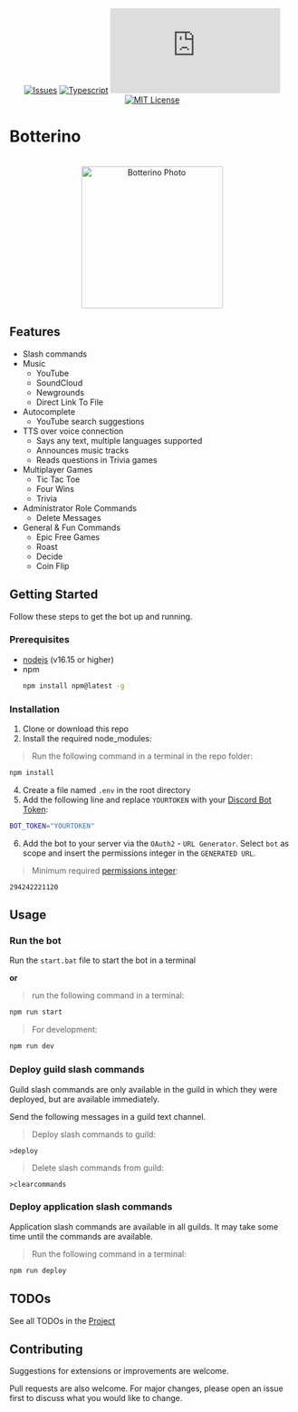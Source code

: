 <div align="center">
  
  <a href="">[![Issues][issues-shield]][issues-url]
  <a href="">[![Typescript][typescript-shield]][typescript-url]
  <a href="">[![DiscordJS][discordjs-shield]][discordjs-url]
  <a href="">[![MIT License][license-shield]][license-url]
    
</div>

# Botterino

<div align="center">
  <br />
  <a href="https://unsplash.com/photos/N2zxMUDwT4I">
    <img src="https://images.weserv.nl/?url=https://unsplash.com/photos/N2zxMUDwT4I/download?ixid=MnwxMjA3fDB8MXxhbGx8N3x8fHx8fDJ8fDE2NTMyNzQzOTk&force=true&w=640?v=4&fit=cover&mask=circle&maxage=7d" alt="Botterino Photo" width="250" height="250">
  </a>
</div>
    
## Features

* Slash commands
* Music
  * YouTube
  * SoundCloud
  * Newgrounds
  * Direct Link To File
* Autocomplete
  * YouTube search suggestions
* TTS over voice connection
  * Says any text, multiple languages supported
  * Announces music tracks
  * Reads questions in Trivia games
* Multiplayer Games
  * Tic Tac Toe
  * Four Wins
  * Trivia
* Administrator Role Commands
  * Delete Messages
* General & Fun Commands
  * Epic Free Games
  * Roast
  * Decide
  * Coin Flip

## Getting Started

Follow these steps to get the bot up and running.

### Prerequisites

* [nodejs](https://nodejs.org/) (v16.15 or higher)
* npm
  ```sh
  npm install npm@latest -g
  ```

### Installation

1. Clone or download this repo
3. Install the required node_modules:
>Run the following command in a terminal in the repo folder:
```sh
npm install
```
4. Create a file named `.env` in the root directory
5. Add the following line and replace `YOURTOKEN` with your [Discord Bot Token](https://discord.com/developers/applications):
```sh
BOT_TOKEN="YOURTOKEN"
```
6. Add the bot to your server via the `OAuth2` - `URL Generator`. Select `bot` as scope and insert the permissions integer in the `GENERATED URL`.
>Minimum required [permissions integer](https://discordapi.com/permissions.html#294242221120):
```
294242221120
```

## Usage

### Run the bot

Run the `start.bat` file to start the bot in a terminal

**or**

>run the following command in a terminal:
```sh
npm run start
```
>For development:
```sh
npm run dev
```

### Deploy guild slash commands

Guild slash commands are only available in the guild in which they were deployed, but are available immediately.

Send the following messages in a guild text channel.

>Deploy slash commands to guild:
```
>deploy
```
>Delete slash commands from guild:
```
>clearcommands
```

### Deploy application slash commands

Application slash commands are available in all guilds. It may take some time until the commands are available.

>Run the following command in a terminal:
```sh
npm run deploy
```

## TODOs

See all TODOs in the [Project](https://github.com/users/danloe/projects/1)

## Contributing
Suggestions for extensions or improvements are welcome.

Pull requests are also welcome. For major changes, please open an issue first to discuss what you would like to change.

[issues-shield]: https://img.shields.io/github/issues/danloe/Botterino.svg?style=for-the-badge
[issues-url]: https://github.com/danloe/Botterino/issues
[typescript-shield]: https://img.shields.io/github/package-json/dependency-version/danloe/botterino/dev/typescript?style=for-the-badge
[typescript-url]: https://www.npmjs.com/package/typescript
[discordjs-shield]: https://img.shields.io/github/package-json/dependency-version/danloe/botterino/discord.js?style=for-the-badge
[discordjs-url]: https://github.com/discordjs/discord.js
[license-shield]: https://img.shields.io/github/license/danloe/Botterino.svg?style=for-the-badge
[license-url]: https://github.com/danloe/Botterino/blob/master/LICENSE.md
